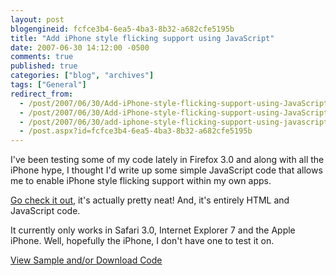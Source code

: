 ```yaml
---
layout: post
blogengineid: fcfce3b4-6ea5-4ba3-8b32-a682cfe5195b
title: "Add iPhone style flicking support using JavaScript"
date: 2007-06-30 14:12:00 -0500
comments: true
published: true
categories: ["blog", "archives"]
tags: ["General"]
redirect_from: 
  - /post/2007/06/30/Add-iPhone-style-flicking-support-using-JavaScript.aspx
  - /post/2007/06/30/Add-iPhone-style-flicking-support-using-JavaScript
  - /post/2007/06/30/add-iphone-style-flicking-support-using-javascript
  - /post.aspx?id=fcfce3b4-6ea5-4ba3-8b32-a682cfe5195b
---
```

<!-- more -->

I've been testing some of my code lately in Firefox 3.0 and along with all the iPhone hype, I thought I'd write up some simple JavaScript code that allows me to enable iPhone style flicking support within my own apps.

<A href="/download/javascript/iphoneflickui/">Go check it out</A>, it's actually pretty neat! And, it's entirely HTML and JavaScript code.

It currently only works in Safari 3.0, Internet Explorer 7 and the Apple iPhone. Well, hopefully the iPhone, I don't have one to test it on.

<A href="/download/javascript/iphoneflickui/">View Sample and/or Download Code</A>

